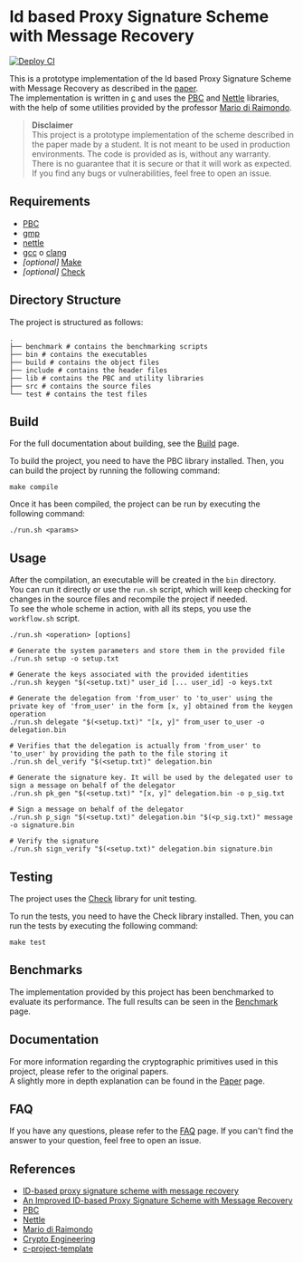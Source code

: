 # Id based Proxy Signature Scheme with Message Recovery

[![Deploy CI](https://github.com/TendTo/Id-based-Proxy-Signature-Scheme-with-Message-Recovery/actions/workflows/deploy.yml/badge.svg)](https://github.com/TendTo/Id-based-Proxy-Signature-Scheme-with-Message-Recovery/actions/workflows/deploy.yml)

This is a prototype implementation of the Id based Proxy Signature Scheme with Message Recovery as described in the [paper](https://www.researchgate.net/publication/283648628_An_Improved_ID-based_Proxy_Signature_Scheme_with_Message_Recovery).  
The implementation is written in [c](<https://en.wikipedia.org/wiki/C_(programming_language)>) and uses the [PBC](https://crypto.stanford.edu/pbc/) and [Nettle](http://www.lysator.liu.se/~nisse/nettle/) libraries, with the help of some utilities provided by the professor [Mario di Raimondo](https://diraimondo.dmi.unict.it/).

> **Disclaimer**  
> This project is a prototype implementation of the scheme described in the paper made by a student.
> It is not meant to be used in production environments.
> The code is provided as is, without any warranty.
> There is no guarantee that it is secure or that it will work as expected.
> If you find any bugs or vulnerabilities, feel free to open an issue.

## Requirements

- [PBC](https://crypto.stanford.edu/pbc/)
- [gmp](https://gmplib.org/)
- [nettle](http://www.lysator.liu.se/~nisse/nettle/)
- [gcc](https://gcc.gnu.org/) o [clang](https://clang.llvm.org/)
- _\[optional\]_ [Make](https://www.gnu.org/software/make/)
- _\[optional\]_ [Check](https://libcheck.github.io/check/index.html)

## Directory Structure

The project is structured as follows:

```shell
.
├── benchmark # contains the benchmarking scripts
├── bin # contains the executables
├── build # contains the object files
├── include # contains the header files
├── lib # contains the PBC and utility libraries
├── src # contains the source files
└── test # contains the test files
```

## Build

For the full documentation about building, see the [Build](docs/Build.md) page.

To build the project, you need to have the PBC library installed.
Then, you can build the project by running the following command:

```shell
make compile
```

Once it has been compiled, the project can be run by executing the following command:

```shell
./run.sh <params>
```

## Usage

After the compilation, an executable will be created in the `bin` directory.  
You can run it directly or use the `run.sh` script, which will keep checking for changes in the source files and recompile the project if needed.  
To see the whole scheme in action, with all its steps, you use the `workflow.sh` script.

```shell
./run.sh <operation> [options]
```

```shell
# Generate the system parameters and store them in the provided file
./run.sh setup -o setup.txt
```

```shell
# Generate the keys associated with the provided identities
./run.sh keygen "$(<setup.txt)" user_id [... user_id] -o keys.txt
```

```shell
# Generate the delegation from 'from_user' to 'to_user' using the private key of 'from_user' in the form [x, y] obtained from the keygen operation
./run.sh delegate "$(<setup.txt)" "[x, y]" from_user to_user -o delegation.bin
```

```shell
# Verifies that the delegation is actually from 'from_user' to 'to_user' by providing the path to the file storing it
./run.sh del_verify "$(<setup.txt)" delegation.bin
```

```shell
# Generate the signature key. It will be used by the delegated user to sign a message on behalf of the delegator
./run.sh pk_gen "$(<setup.txt)" "[x, y]" delegation.bin -o p_sig.txt
```

```shell
# Sign a message on behalf of the delegator
./run.sh p_sign "$(<setup.txt)" delegation.bin "$(<p_sig.txt)" message -o signature.bin
```

```shell
# Verify the signature
./run.sh sign_verify "$(<setup.txt)" delegation.bin signature.bin
```

## Testing

The project uses the [Check](https://libcheck.github.io/check/index.html) library for unit testing.

To run the tests, you need to have the Check library installed.
Then, you can run the tests by executing the following command:

```shell
make test
```

## Benchmarks

The implementation provided by this project has been benchmarked to evaluate its performance.
The full results can be seen in the [Benchmark](docs/Benchmark.md) page.

## Documentation

For more information regarding the cryptographic primitives used in this project, please refer to the original papers.  
A slightly more in depth explanation can be found in the [Paper](docs/Paper.md) page.

## FAQ

If you have any questions, please refer to the [FAQ](docs/FAQ.md) page.
If you can't find the answer to your question, feel free to open an issue.

## References

- [ID-based proxy signature scheme with message recovery](https://www.sciencedirect.com/science/article/abs/pii/S0164121211002159)
- [An Improved ID-based Proxy Signature Scheme with Message Recovery](https://www.researchgate.net/publication/283648628_An_Improved_ID-based_Proxy_Signature_Scheme_with_Message_Recovery)
- [PBC](https://crypto.stanford.edu/pbc/)
- [Nettle](https://www.lysator.liu.se/~nisse/nettle/)
- [Mario di Raimondo](https://diraimondo.dmi.unict.it/)
- [Crypto Engineering](https://diraimondo.dmi.unict.it/teaching/crypto/)
- [c-project-template](https://github.com/tiborsimon/c-project-template)
